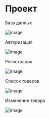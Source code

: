 # Проект

База данных

![image](https://user-images.githubusercontent.com/47927866/228024833-708cd682-d892-46fa-a158-99aa3ac47d44.png)

Авторизация

![image](https://user-images.githubusercontent.com/47927866/228037315-c666f938-c9a8-4a53-ba2d-b748998859a6.png)

Регистрация

![image](https://user-images.githubusercontent.com/47927866/228037350-bb86187d-ca52-4b79-8300-075241b63455.png)

Список товаров

![image](https://user-images.githubusercontent.com/47927866/228037422-6e2314c9-34a2-4eeb-bed3-6bbc17672861.png)

Изменение товара

![image](https://user-images.githubusercontent.com/47927866/228037906-6740cb76-dc1c-4d9d-ba44-3570a0daa643.png)

